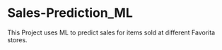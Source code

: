# Sales-Prediction_ML
This Project uses ML to predict sales for items sold at different Favorita stores.
